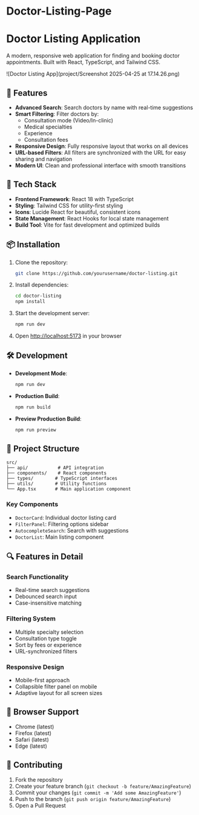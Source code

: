 # Doctor-Listing-Page

# Doctor Listing Application

A modern, responsive web application for finding and booking doctor appointments. Built with React, TypeScript, and Tailwind CSS.

![Doctor Listing App](project/Screenshot 2025-04-25 at 17.14.26.png)

## 🌟 Features

- **Advanced Search**: Search doctors by name with real-time suggestions
- **Smart Filtering**: Filter doctors by:
  - Consultation mode (Video/In-clinic)
  - Medical specialties
  - Experience
  - Consultation fees
- **Responsive Design**: Fully responsive layout that works on all devices
- **URL-based Filters**: All filters are synchronized with the URL for easy sharing and navigation
- **Modern UI**: Clean and professional interface with smooth transitions

## 🚀 Tech Stack

- **Frontend Framework**: React 18 with TypeScript
- **Styling**: Tailwind CSS for utility-first styling
- **Icons**: Lucide React for beautiful, consistent icons
- **State Management**: React Hooks for local state management
- **Build Tool**: Vite for fast development and optimized builds

## 📦 Installation

1. Clone the repository:
   ```bash
   git clone https://github.com/yourusername/doctor-listing.git
   ```

2. Install dependencies:
   ```bash
   cd doctor-listing
   npm install
   ```

3. Start the development server:
   ```bash
   npm run dev
   ```

4. Open [http://localhost:5173](http://localhost:5173) in your browser

## 🛠️ Development

- **Development Mode**:
  ```bash
  npm run dev
  ```

- **Production Build**:
  ```bash
  npm run build
  ```

- **Preview Production Build**:
  ```bash
  npm run preview
  ```

## 🧪 Project Structure

```
src/
├── api/           # API integration
├── components/    # React components
├── types/        # TypeScript interfaces
├── utils/        # Utility functions
└── App.tsx       # Main application component
```

### Key Components

- `DoctorCard`: Individual doctor listing card
- `FilterPanel`: Filtering options sidebar
- `AutocompleteSearch`: Search with suggestions
- `DoctorList`: Main listing component

## 🔍 Features in Detail

### Search Functionality
- Real-time search suggestions
- Debounced search input
- Case-insensitive matching

### Filtering System
- Multiple specialty selection
- Consultation type toggle
- Sort by fees or experience
- URL-synchronized filters

### Responsive Design
- Mobile-first approach
- Collapsible filter panel on mobile
- Adaptive layout for all screen sizes

## 📱 Browser Support

- Chrome (latest)
- Firefox (latest)
- Safari (latest)
- Edge (latest)

## 🤝 Contributing

1. Fork the repository
2. Create your feature branch (`git checkout -b feature/AmazingFeature`)
3. Commit your changes (`git commit -m 'Add some AmazingFeature'`)
4. Push to the branch (`git push origin feature/AmazingFeature`)
5. Open a Pull Request
